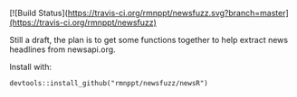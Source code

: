 [![Build Status](https://travis-ci.org/rmnppt/newsfuzz.svg?branch=master](https://travis-ci.org/rmnppt/newsfuzz)

Still a draft, the plan is to get some functions together to help extract news headlines from newsapi.org.

Install with:

    devtools::install_github("rmnppt/newsfuzz/newsR")
